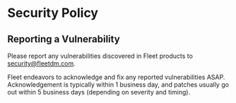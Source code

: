 # Security Policy

## Reporting a Vulnerability

Please report any vulnerabilities discovered in Fleet products to [security@fleetdm.com](mailto:security@fleetdm.com).

Fleet endeavors to acknowledge and fix any reported vulnerabilities ASAP. Acknowledgement is typically within 1 business day, and patches usually go out within 5 business days (depending on severity and timing).
